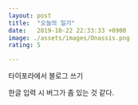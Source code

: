 ```yaml
---
layout: post
title:  "오늘의 일기"
date:   2019-10-22 22:33:33 +0900
image: ./assets/images/Onassis.png
rating: 5

---
```




타이포라에서 블로그 쓰기





한글 입력 시 버그가 좀 있는 것 같다.









